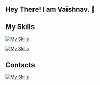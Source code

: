 ## Hey There! I am Vaishnav. :wave:

## My Skills
  
  [![My Skills](https://skillicons.dev/icons?i=java,python,c,cpp,php,js)](https://skillicons.dev)

  [![My Skills](https://skillicons.dev/icons?i=html,css,react,tailwind,materialui,git,github)](https://skillicons.dev)

## Contacts
  [![My Skills](https://skillicons.dev/icons?i=linkedin)](https://www.linkedin.com/in/vaishnav-wakchaure)
  
